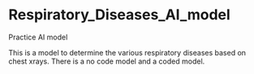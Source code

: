 # Respiratory_Diseases_AI_model
Practice AI model

This is a model to determine the various respiratory diseases based on chest xrays.
There is a no code model and a coded model.
